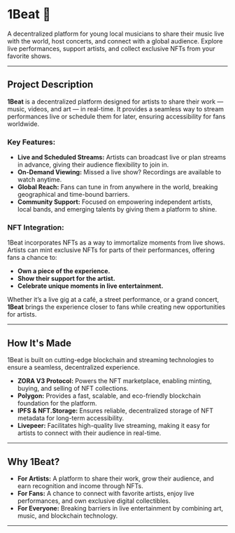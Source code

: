 # 1Beat 🎵  
A decentralized platform for young local musicians to share their music live with the world, host concerts, and connect with a global audience. Explore live performances, support artists, and collect exclusive NFTs from your favorite shows.

---

## Project Description  
**1Beat** is a decentralized platform designed for artists to share their work — music, videos, and art — in real-time. It provides a seamless way to stream performances live or schedule them for later, ensuring accessibility for fans worldwide.  

### Key Features:  
- **Live and Scheduled Streams:** Artists can broadcast live or plan streams in advance, giving their audience flexibility to join in.  
- **On-Demand Viewing:** Missed a live show? Recordings are available to watch anytime.  
- **Global Reach:** Fans can tune in from anywhere in the world, breaking geographical and time-bound barriers.  
- **Community Support:** Focused on empowering independent artists, local bands, and emerging talents by giving them a platform to shine.  

### NFT Integration:  
1Beat incorporates NFTs as a way to immortalize moments from live shows. Artists can mint exclusive NFTs for parts of their performances, offering fans a chance to:  
- **Own a piece of the experience.**  
- **Show their support for the artist.**  
- **Celebrate unique moments in live entertainment.**  

Whether it’s a live gig at a café, a street performance, or a grand concert, **1Beat** brings the experience closer to fans while creating new opportunities for artists.

---

## How It's Made  
1Beat is built on cutting-edge blockchain and streaming technologies to ensure a seamless, decentralized experience.  

- **ZORA V3 Protocol:** Powers the NFT marketplace, enabling minting, buying, and selling of NFT collections.  
- **Polygon:** Provides a fast, scalable, and eco-friendly blockchain foundation for the platform.  
- **IPFS & NFT.Storage:** Ensures reliable, decentralized storage of NFT metadata for long-term accessibility.  
- **Livepeer:** Facilitates high-quality live streaming, making it easy for artists to connect with their audience in real-time.  

---

## Why 1Beat?  
- **For Artists:** A platform to share their work, grow their audience, and earn recognition and income through NFTs.  
- **For Fans:** A chance to connect with favorite artists, enjoy live performances, and own exclusive digital collectibles.  
- **For Everyone:** Breaking barriers in live entertainment by combining art, music, and blockchain technology.  

---
